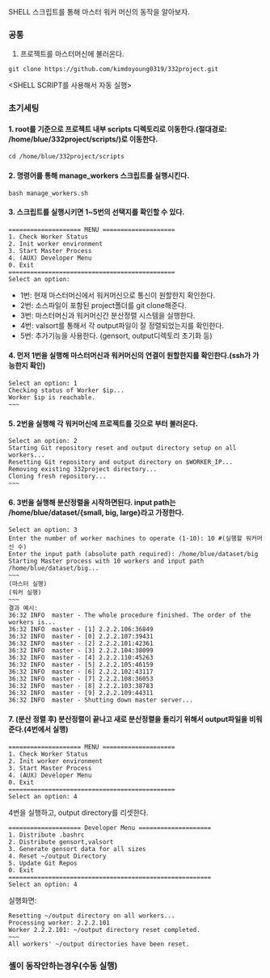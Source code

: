 
SHELL 스크립트를 통해 마스터 워커 머신의 동작을 알아보자.


### 공통
1. 프로젝트를 마스터머신에 불러온다.
```
git clone https://github.com/kimdoyoung0319/332project.git
```
<SHELL SCRIPT를 사용해서 자동 실행>   

### 초기세팅
#### 1. root를 기준으로 프로젝트 내부 scripts 디렉토리로 이동한다.(절대경로: /home/blue/332project/scripts/)로 이동한다.
```
cd /home/blue/332project/scripts
```
#### 2. 명령어를 통해 manage_workers 스크립트를 실행시킨다.
```
bash manage_workers.sh
```
#### 3. 스크립트를 실행시키면 1~5번의 선택지를 확인할 수 있다.
    ==================== MENU ====================
    1. Check Worker Status
    2. Init worker environment
    3. Start Master Process
    4. (AUX) Developer Menu
    0. Exit
    ==============================================
    Select an option:
   - 1번: 현재 마스터머신에서 워커머신으로 통신이 원할한지 확인한다.
   - 2번: 소스파일이 포함된 project폴더를 git clone해준다.
   - 3번: 마스터머신과 워커머신간 분산정렬 시스템을 실행한다.
   - 4번: valsort를 통해서 각 output파일이 잘 정렬되었는지를 확인한다.
   - 5번: 추가기능을 사용한다. (gensort, output디렉토리 초기화 등)
#### 4. 먼저 1번을 실행해 마스터머신과 워커머신의 연결이 원할한지를 확인한다.(ssh가 가능한지 확인)
    Select an option: 1
    Checking status of Worker $ip...
    Worker $ip is reachable.
    ~~~
#### 5. 2번을 실행해 각 워커머신에 프로젝트를 깃으로 부터 불러온다.
    Select an option: 2    
    Starting Git repository reset and output directory setup on all workers...
    Resetting Git repository and output directory on $WORKER_IP...
    Removing existing 332project directory...
    Cloning fresh repository...
    ~~~
#### 6. 3번을 실행해 분산정렬을 시작하면된다. input path는 /home/blue/dataset/{small, big, large}라고 가정한다.
    Select an option: 3
    Enter the number of worker machines to operate (1-10): 10 #(실행할 워커머신 수)
    Enter the input path (absolute path required): /home/blue/dataset/big
    Starting Master process with 10 workers and input path /home/blue/dataset/big...
    ~~~
    (마스터 실행)
    (워커 실행)
    ~~~
    결과 예시:
    36:32 INFO  master - The whole procedure finished. The order of the workers is...
    36:32 INFO  master - [1] 2.2.2.106:36849
    36:32 INFO  master - [0] 2.2.2.107:39431
    36:32 INFO  master - [2] 2.2.2.101:42361
    36:32 INFO  master - [3] 2.2.2.104:38099
    36:32 INFO  master - [4] 2.2.2.110:45263
    36:32 INFO  master - [5] 2.2.2.105:46159
    36:32 INFO  master - [6] 2.2.2.102:43117
    36:32 INFO  master - [7] 2.2.2.108:36053
    36:32 INFO  master - [8] 2.2.2.103:38783
    36:32 INFO  master - [9] 2.2.2.109:44311
    36:32 INFO  master - Shutting down master server...
    
#### 7. (분산 정렬 후) 분산정렬이 끝나고 새로 분산정렬을 돌리기 위해서 output파일을 비워준다.(4번에서 실행)
    ==================== MENU ====================
    1. Check Worker Status
    2. Init worker environment
    3. Start Master Process
    4. (AUX) Developer Menu
    0. Exit
    ==============================================
    Select an option: 4
4번을 실행하고, output directory를 리셋한다.

    ==================== Developer Menu ====================
    1. Distribute .bashrc
    2. Distribute gensort,valsort
    3. Generate gensort data for all sizes
    4. Reset ~/output Directory
    5. Update Git Repos
    0. Exit
    ========================================================
    Select an option: 4

실행화면:

    Resetting ~/output directory on all workers...
    Processing worker: 2.2.2.101
    Worker 2.2.2.101: ~/output directory reset completed.
    ~~~
    All workers' ~/output directories have been reset.


### 셸이 동작안하는경우(수동 실행)

